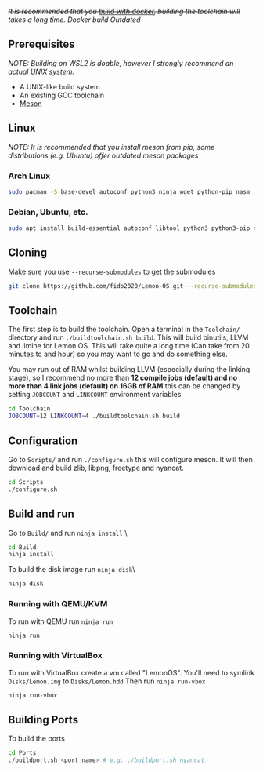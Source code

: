 *~~It is recommended that you [build with docker](Building-Lemon-OS-with-Docker.md), building the toolchain will takes a long time.~~ Docker build Outdated*

## Prerequisites
_NOTE: Building on WSL2 is doable, however I strongly recommend an actual UNIX system._
* A UNIX-like build system
* An existing GCC toolchain
* [Meson](https://mesonbuild.com/Getting-meson.html)

## Linux
*NOTE: It is recommended that you install meson from pip, some distributions (e.g. Ubuntu) offer outdated meson packages*

### Arch Linux
```sh
sudo pacman -S base-devel autoconf python3 ninja wget python-pip nasm
```

### Debian, Ubuntu, etc.
```sh
sudo apt install build-essential autoconf libtool python3 python3-pip ninja-build nasm e2fsprogs dosfstools
```

## Cloning
Make sure you use `--recurse-submodules` to get the submodules
```sh
git clone https://github.com/fido2020/Lemon-OS.git --recurse-submodules
```

## Toolchain
The first step is to build the toolchain.
Open a terminal in the `Toolchain/` directory and run `./buildtoolchain.sh build`. This will build binutils, LLVM and limine for Lemon OS. This will take quite a long time (Can take from 20 minutes to and hour) so you may want to go and do something else.

You may run out of RAM whilst building LLVM (especially during the linking stage), so I recommend no more than **12 compile jobs (default) and no more than 4 link jobs (default) on 16GB of RAM** this can be changed by setting `JOBCOUNT` and `LINKCOUNT` environment variables

```sh
cd Toolchain
JOBCOUNT=12 LINKCOUNT=4 ./buildtoolchain.sh build
```

## Configuration
Go to `Scripts/` and run `./configure.sh` this will configure meson. It will then download and build zlib, libpng, freetype and nyancat.
```sh
cd Scripts
./configure.sh
```

## Build and run
Go to `Build/` and run `ninja install` \
```sh
cd Build
ninja install
```

To build the disk image run `ninja disk`\
```sh
ninja disk
```

### Running with QEMU/KVM
To run with QEMU run `ninja run`
```sh
ninja run
```

### Running with VirtualBox
To run with VirtualBox create a vm called "LemonOS". You'll need to symlink `Disks/Lemon.img` to `Disks/Lemon.hdd` Then run `ninja run-vbox`
```sh
ninja run-vbox
```

## Building Ports
To build the ports
```sh
cd Ports
./buildport.sh <port name> # e.g. ./buildport.sh nyancat
```